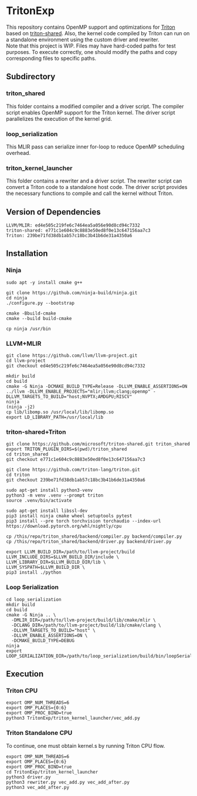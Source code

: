 # TritonExp
This repository contains OpenMP support and optimizations for [Triton](https://github.com/triton-lang/triton) based on [triton-shared](https://github.com/microsoft/triton-shared). Also, the kernel code compiled by Triton can run on a standalone environment using the custom driver and rewriter.\
Note that this project is WIP. Files may have hard-coded paths for test purposes. To execute correctly, one should modify the paths and copy corresponding files to specific paths.

## Subdirectory
### triton_shared
This folder contains a modified compiler and a driver script. The compiler script enables OpenMP support for the Triton kernel. The driver script parallelizes the execution of the kernel grid.

### loop_serialization
This MLIR pass can serialize inner for-loop to reduce OpenMP scheduling overhead.

### triton_kernel_launcher
This folder contains a rewriter and a driver script. The rewriter script can convert a Triton code to a standalone host code. The driver script provides the necessary functions to compile and call the kernel without Triton.

## Version of Dependencies
```
LLVM/MLIR: ed4e505c219fe6c7464ea5a056e90d8cd94c7332
triton-shared: e771c1e604c9c8883e50ed8f0e13c647156aa7c3
Triton: 239be71fd38db1ab57c18bc3b41b6de31a4350a6
```

## Installation
### Ninja
```
sudo apt -y install cmake g++

git clone https://github.com/ninja-build/ninja.git
cd ninja
./configure.py --bootstrap

cmake -Bbuild-cmake
cmake --build build-cmake

cp ninja /usr/bin
```

### LLVM+MLIR
```
git clone https://github.com/llvm/llvm-project.git
cd llvm-project
git checkout ed4e505c219fe6c7464ea5a056e90d8cd94c7332

mkdir build
cd build
cmake -G Ninja -DCMAKE_BUILD_TYPE=Release -DLLVM_ENABLE_ASSERTIONS=ON ../llvm -DLLVM_ENABLE_PROJECTS="mlir;llvm;clang;openmp" -DLLVM_TARGETS_TO_BUILD="host;NVPTX;AMDGPU;RISCV"
ninja
(ninja -j2)
cp lib/libomp.so /usr/local/lib/libomp.so
export LD_LIBRARY_PATH=/usr/local/lib
```

### triton-shared+Triton
```
git clone https://github.com/microsoft/triton-shared.git triton_shared
export TRITON_PLUGIN_DIRS=$(pwd)/triton_shared
cd triton_shared
git checkout e771c1e604c9c8883e50ed8f0e13c647156aa7c3

git clone https://github.com/triton-lang/triton.git
cd triton
git checkout 239be71fd38db1ab57c18bc3b41b6de31a4350a6

sudo apt-get install python3-venv
python3 -m venv .venv --prompt triton
source .venv/bin/activate

sudo apt-get install libssl-dev
pip3 install ninja cmake wheel setuptools pytest
pip3 install --pre torch torchvision torchaudio --index-url https://download.pytorch.org/whl/nightly/cpu

cp /this/repo/triton_shared/backend/compiler.py backend/compiler.py
cp /this/repo/triton_shared/backend/driver.py backend/driver.py

export LLVM_BUILD_DIR=/path/to/llvm-project/build
LLVM_INCLUDE_DIRS=$LLVM_BUILD_DIR/include \
LLVM_LIBRARY_DIR=$LLVM_BUILD_DIR/lib \
LLVM_SYSPATH=$LLVM_BUILD_DIR \
pip3 install ./python
```

### Loop Serialization
```
cd loop_serialization
mkdir build
cd build
cmake -G Ninja .. \
  -DMLIR_DIR=/path/to/llvm-project/build/lib/cmake/mlir \
  -DCLANG_DIR=/path/to/llvm-project/build/lib/cmake/clang \
  -DLLVM_TARGETS_TO_BUILD="host" \
  -DLLVM_ENABLE_ASSERTIONS=ON \
  -DCMAKE_BUILD_TYPE=DEBUG
ninja
export LOOP_SERIALIZATION_DIR=/path/to/loop_serialization/build/bin/loopSerialization
```

## Execution
### Triton CPU
```
export OMP_NUM_THREADS=6
export OMP_PLACES={0:6}
export OMP_PROC_BIND=true
python3 TritonExp/triton_kernel_launcher/vec_add.py
```

### Triton Standalone CPU
To continue, one must obtain kernel.s by running Triton CPU flow.
```
export OMP_NUM_THREADS=6
export OMP_PLACES={0:6}
export OMP_PROC_BIND=true
cd TritonExp/triton_kernel_launcher
python3 driver.py
python3 rewriter.py vec_add.py vec_add_after.py
python3 vec_add_after.py
```
